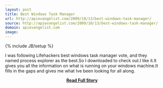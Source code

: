 ```yaml
---
layout: post
title: Best Windows Task Manager
url: http://apievangelist.com/2009/10/13/best-windows-task-manager/
source: http://apievangelist.com/2009/10/13/best-windows-task-manager/
domain: apievangelist.com
image: 
---
```

{% include JB/setup %}<p>I was following Lifehackers best windows task manager vote, and they named process explorer as the best.So I downloaded to check out.I like it.It gives you all the information on what is running on your windows machine.It fills in the gaps and gives me what Ive been looking for all along.</p>
<center><p><a href="http://apievangelist.com/2009/10/13/best-windows-task-manager/" style='padding:25px; font-sze:18px; font-weight: bold;'>Read Full Story</a></p></center>
